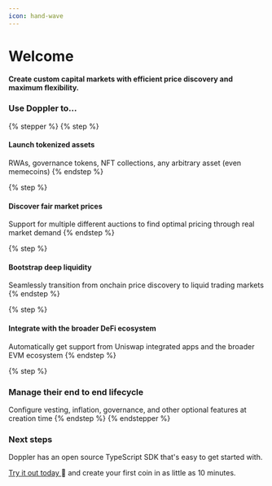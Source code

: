 ```yaml
---
icon: hand-wave
---
```


# Welcome

**Create custom capital markets with efficient price discovery and maximum flexibility.**&#x20;

### Use Doppler to...

{% stepper %}
{% step %}
#### Launch tokenized assets

RWAs, governance tokens, NFT collections, any arbitrary asset (even memecoins)&#x20;
{% endstep %}

{% step %}
#### Discover fair market prices

Support for multiple different auctions to find optimal pricing through real market demand
{% endstep %}

{% step %}
#### Bootstrap deep liquidity

Seamlessly transition from onchain price discovery to liquid trading markets
{% endstep %}

{% step %}
#### Integrate with the broader DeFi ecosystem

Automatically get support from Uniswap integrated apps and the broader EVM ecosystem
{% endstep %}

{% step %}
### Manage their end to end lifecycle

Configure vesting, inflation, governance, and other optional features at creation time&#x20;
{% endstep %}
{% endstepper %}

### Next steps

Doppler has an open source TypeScript SDK that's easy to get started with.&#x20;

[Try it out today ](./#get-started):link: and create your first coin in as little as 10 minutes.
